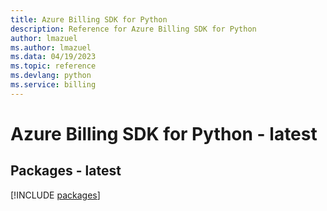 ```yaml
---
title: Azure Billing SDK for Python
description: Reference for Azure Billing SDK for Python
author: lmazuel
ms.author: lmazuel
ms.data: 04/19/2023
ms.topic: reference
ms.devlang: python
ms.service: billing
---
```

# Azure Billing SDK for Python - latest
## Packages - latest
[!INCLUDE [packages](billing-index.md)]
